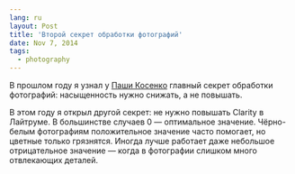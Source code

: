 ```yaml
---
lang: ru
layout: Post
title: 'Второй секрет обработки фотографий'
date: Nov 7, 2014
tags:
  - photography
---
```


В прошлом году я узнал у [Паши Косенко](http://pavel-kosenko.livejournal.com/) главный секрет обработки фотографий: насыщенность нужно снижать, а не повышать.

В этом году я открыл другой секрет: не нужно повышать Clarity в Лайтруме. В большинстве случаев 0 — оптимальное значение. Чёрно-белым фотографиям положительное значение часто помогает, но цветные только грязнятся. Иногда лучше работает даже небольшое отрицательное значение — когда в фотографии слишком много отвлекающих деталей.
